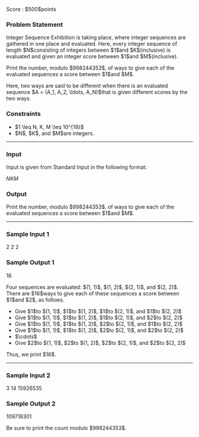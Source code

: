 
<div>

<span>

<span>

<p>
Score : $500$points
</p>

<div>

<section>

### **Problem Statement**

<p>
Integer Sequence Exhibition is taking place, where integer sequences are gathered in one place and evaluated. Here, every integer sequence of length $N$consisting of integers between $1$and $K$(inclusive) is evaluated and given an integer score between $1$and $M$(inclusive).
</p>

<p>
Print the number, modulo $998244353$, of ways to give each of the evaluated sequences a score between $1$and $M$.
</p>

<p>
Here, two ways are said to be different when there is an evaluated sequence $A = (A_1, A_2, \ldots, A_N)$that is given different scores by the two ways.
</p>

</section>

</div>

<div>

<section>

### **Constraints**

<ul>

<li>
$1 \leq N, K, M \leq 10^{18}$
</li>

<li>
$N$, $K$, and $M$are integers.
</li>

</ul>

</section>

</div>

---

<div>

<div>

<section>

### **Input**

<p>
Input is given from Standard Input in the following format:
</p>

<div>

$N$$K$$M$
</div>

</section>

</div>

<div>

<section>

### **Output**

<p>
Print the number, modulo $998244353$, of ways to give each of the evaluated sequences a score between $1$and $M$.
</p>

</section>

</div>

</div>

---

<div>

<section>

### **Sample Input 1**

<div>

2 2 2

</div>

</section>

</div>

<div>

<section>

### **Sample Output 1**

<div>

16

</div>

<p>
Four sequences are evaluated: $(1, 1)$, $(1, 2)$, $(2, 1)$, and $(2, 2)$. There are $16$ways to give each of these sequences a score between $1$and $2$, as follows.
</p>

<ul>

<li>
Give $1$to $(1, 1)$, $1$to $(1, 2)$, $1$to $(2, 1)$, and $1$to $(2, 2)$
</li>

<li>
Give $1$to $(1, 1)$, $1$to $(1, 2)$, $1$to $(2, 1)$, and $2$to $(2, 2)$
</li>

<li>
Give $1$to $(1, 1)$, $1$to $(1, 2)$, $2$to $(2, 1)$, and $1$to $(2, 2)$
</li>

<li>
Give $1$to $(1, 1)$, $1$to $(1, 2)$, $2$to $(2, 1)$, and $2$to $(2, 2)$
</li>

<li>
$\cdots$
</li>

<li>
Give $2$to $(1, 1)$, $2$to $(1, 2)$, $2$to $(2, 1)$, and $2$to $(2, 2)$
</li>

</ul>

<p>
Thus, we print $16$.
</p>

</section>

</div>

---

<div>

<section>

### **Sample Input 2**

<div>

3 14 15926535

</div>

</section>

</div>

<div>

<section>

### **Sample Output 2**

<div>

109718301

</div>

<p>
Be sure to print the count modulo $998244353$.
</p>

</section>

</div>

</span>

</span>

</div>
